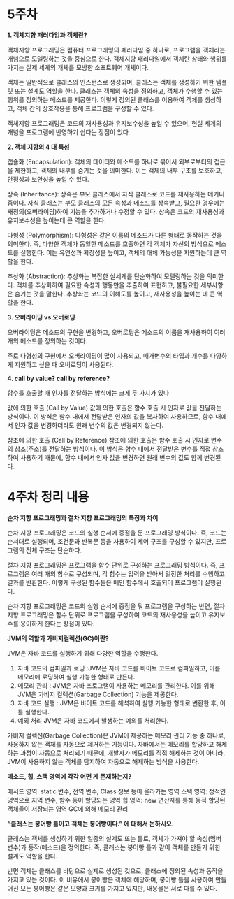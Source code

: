 <h1>5주차</h1>

**1. 객체지향 패러다임과 객체란?**

객체지향 프로그래밍은 컴퓨터 프로그래밍의 패러다임 중 하나로, 프로그램을 객체라는 개념으로 모델링하는 것을 중심으로 한다. 객체지향 패러다임에서 객체란 상태와 행위를 가지는 실제 세계의 개체를 모방한 소프트웨어 개체이다.

객체는 일반적으로 클래스의 인스턴스로 생성되며, 클래스는 객체를 생성하기 위한 템플릿 또는 설계도 역할을 한다. 클래스는 객체의 속성을 정의하고, 객체가 수행할 수 있는 행위를 정의하는 메소드를 제공한다. 이렇게 정의된 클래스를 이용하여 객체를 생성하고, 객체 간의 상호작용을 통해 프로그램을 구성할 수 있다.

객체지향 프로그래밍은 코드의 재사용성과 유지보수성을 높일 수 있으며, 현실 세계의 개념을 프로그램에 반영하기 쉽다는 장점이 있다.

**2. 객체 지향의 4 대 특성**

캡슐화 (Encapsulation): 객체의 데이터와 메소드를 하나로 묶어서 외부로부터의 접근을 제한하고, 객체의 내부를 숨기는 것을 의미한다. 이는 객체의 내부 구조를 보호하고, 안정성과 보안성을 높일 수 있다.

상속 (Inheritance): 상속은 부모 클래스에서 자식 클래스로 코드를 재사용하는 메커니즘이다. 자식 클래스는 부모 클래스의 모든 속성과 메소드를 상속받고, 필요한 경우에는 재정의(오버라이딩)하여 기능을 추가하거나 수정할 수 있다. 상속은 코드의 재사용성과 유지보수성을 높이는데 큰 역할을 한다.

다형성 (Polymorphism): 다형성은 같은 이름의 메소드가 다른 형태로 동작하는 것을 의미한다. 즉, 다양한 객체가 동일한 메소드를 호출하면 각 객체가 자신의 방식으로 메소드를 실행한다. 이는 유연성과 확장성을 높이고, 객체의 대체 가능성을 지원하는데 큰 역할을 한다.

추상화 (Abstraction): 추상화는 복잡한 실세계를 단순화하여 모델링하는 것을 의미한다. 객체를 추상화하여 필요한 속성과 행동만을 추출하여 표현하고, 불필요한 세부사항은 숨기는 것을 말한다. 추상화는 코드의 이해도를 높이고, 재사용성을 높이는 데 큰 역할을 한다.

**3. 오버라이딩 vs 오버로딩**

오버라이딩은 메소드의 구현을 변경하고, 오버로딩은 메소드의 이름을 재사용하여 여러 개의 메소드를 정의하는 것이다. 

주로 다형성의 구현에서 오버라이딩이 많이 사용되고, 매개변수의 타입과 개수를 다양하게 지원하고 싶을 때 오버로딩이 사용된다.

**4. call by value? call by reference?**

함수를 호출할 때 인자를 전달하는 방식에는 크게 두 가지가 있다

값에 의한 호출 (Call by Value)
값에 의한 호출은 함수 호출 시 인자로 값을 전달하는 방식이다. 이 방식은 함수 내에서 전달받은 인자의 값을 복사하여 사용하므로, 함수 내에서 인자 값을 변경하더라도 원래 변수의 값은 변경되지 않는다.

참조에 의한 호출 (Call by Reference)
참조에 의한 호출은 함수 호출 시 인자로 변수의 참조(주소)를 전달하는 방식이다. 이 방식은 함수 내에서 전달받은 변수를 직접 참조하여 사용하기 때문에, 함수 내에서 인자 값을 변경하면 원래 변수의 값도 함께 변경된다.





<h1>4주차 정리 내용</h1>


**순차 지향 프로그래밍과 절차 지향 프로그래밍의 특징과 차이**

순차 지향 프로그래밍은 코드의 실행 순서에 중점을 둔 프로그래밍 방식이다. 즉, 코드는 순서대로 실행되며, 조건문과 반복문 등을 사용하여 제어 구조를 구성할 수 있지만, 프로그램의 전체 구조는 단순하다.

절차 지향 프로그래밍은 프로그램을 함수 단위로 구성하는 프로그래밍 방식이다. 즉, 프로그램은 여러 개의 함수로 구성되며, 각 함수는 입력을 받아서 일정한 처리를 수행하고 결과를 반환한다. 이렇게 구성된 함수들은 메인 함수에서 호출되어 프로그램이 실행된다.

순차 지향 프로그래밍은 코드의 실행 순서에 중점을 둬 프로그램을 구성하는 반면, 절차 지향 프로그래밍은 함수 단위로 프로그램을 구성하여 코드의 재사용성을 높이고 유지보수를 용이하게 한다는 장점이 있다.

**JVM의 역할과 가비지컬렉션(GC)이란?**

JVM은 자바 코드를 실행하기 위해 다양한 역할을 수행한다.
1. 자바 코드의 컴파일과 로딩 :JVM은 자바 코드를 바이트 코드로 컴파일하고, 이를 메모리에 로딩하여 실행 가능한 형태로 만든다.
2. 메모리 관리 : JVM은 자바 프로그램이 사용하는 메모리를 관리한다. 이를 위해 JVM은 가비지 컬렉션(Garbage Collection) 기능을 제공한다.
3. 자바 코드 실행 : JVM은 바이트 코드를 해석하여 실행 가능한 형태로 변환한 후, 이를 실행한다.
4. 예외 처리
JVM은 자바 코드에서 발생하는 예외를 처리한다.

가비지 컬렉션(Garbage Collection)은 JVM이 제공하는 메모리 관리 기능 중 하나로, 사용하지 않는 객체를 자동으로 제거하는 기능이다. 자바에서는 메모리를 할당하고 해제하는 과정이 자동으로 처리되기 때문에, 개발자가 메모리를 직접 해제하는 것이 아니라, JVM이 사용하지 않는 객체를 탐지하여 자동으로 해제하는 방식을 사용한다.

**메소드, 힙, 스택 영역에 각각 어떤 게 존재하는지?**

메서드 영역: static 변수, 전역 변수, Class 정보 등이 올라가는 영역
스택 영역: 정적인 영역으로 지역 변수, 함수 등이 할당되는 영역
힙 영역: new 연산자를 통해 동적 할당된 객체들이 저장되는 영역
GC에 의해 메모리 관리

**“클래스는 붕어빵 틀이고 객체는 붕어빵이다.” 에 대해서 논하시오.**

클래스는 객체를 생성하기 위한 일종의 설계도 또는 틀로, 객체가 가져야 할 속성(멤버 변수)과 동작(메소드)을 정의한다. 즉, 클래스는 붕어빵 틀과 같이 객체를 만들기 위한 설계도 역할을 한다.

반면 객체는 클래스를 바탕으로 실제로 생성된 것으로, 클래스에 정의된 속성과 동작을 가지고 있는 것이다. 이 비유에서 붕어빵은 객체에 해당하며, 붕어빵 틀을 사용하여 만들어진 모든 붕어빵은 같은 모양과 크기를 가지고 있지만, 내용물은 서로 다를 수 있다.